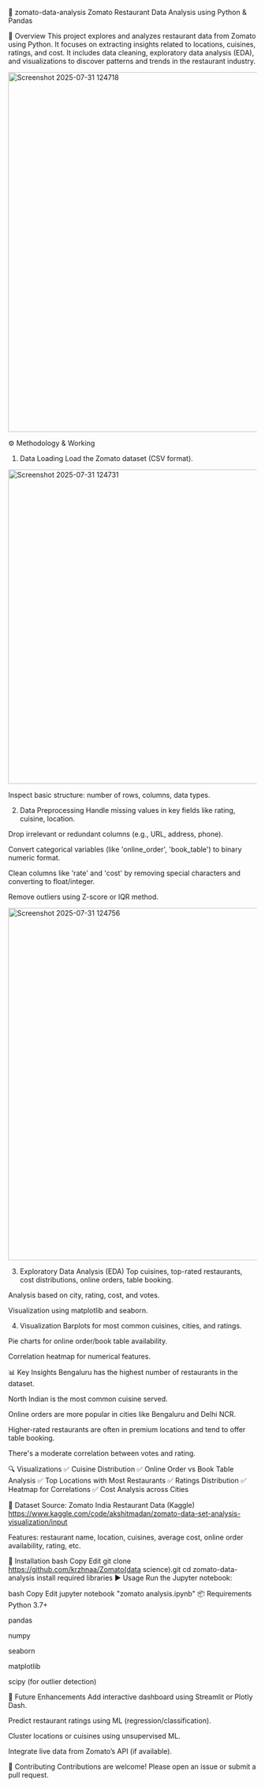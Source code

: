 🥘 zomato-data-analysis
Zomato Restaurant Data Analysis using Python & Pandas

📌 Overview
This project explores and analyzes restaurant data from Zomato using Python. It focuses on extracting insights related to locations, cuisines, ratings, and cost. It includes data cleaning, exploratory data analysis (EDA), and visualizations to discover patterns and trends in the restaurant industry.

<img width="1038" height="728" alt="Screenshot 2025-07-31 124718" src="https://github.com/user-attachments/assets/1d8cf525-3d84-4bd3-870d-9f0c5f331ddb" />

⚙️ Methodology & Working
1. Data Loading
Load the Zomato dataset (CSV format).

<img width="1029" height="636" alt="Screenshot 2025-07-31 124731" src="https://github.com/user-attachments/assets/53b9703f-1248-4f25-a6da-945dee559699" />

Inspect basic structure: number of rows, columns, data types.

2. Data Preprocessing
Handle missing values in key fields like rating, cuisine, location.

Drop irrelevant or redundant columns (e.g., URL, address, phone).

Convert categorical variables (like 'online_order', 'book_table') to binary numeric format.

Clean columns like 'rate' and 'cost' by removing special characters and converting to float/integer.

Remove outliers using Z-score or IQR method.

<img width="1041" height="713" alt="Screenshot 2025-07-31 124756" src="https://github.com/user-attachments/assets/f1d67049-fb95-4bb9-9c90-6d36c28ac4a4" />


3. Exploratory Data Analysis (EDA)
Top cuisines, top-rated restaurants, cost distributions, online orders, table booking.

Analysis based on city, rating, cost, and votes.

Visualization using matplotlib and seaborn.

4. Visualization
Barplots for most common cuisines, cities, and ratings.

Pie charts for online order/book table availability.

Correlation heatmap for numerical features.

📊 Key Insights
Bengaluru has the highest number of restaurants in the dataset.

North Indian is the most common cuisine served.

Online orders are more popular in cities like Bengaluru and Delhi NCR.

Higher-rated restaurants are often in premium locations and tend to offer table booking.

There's a moderate correlation between votes and rating.

🔍 Visualizations
✅ Cuisine Distribution
✅ Online Order vs Book Table Analysis
✅ Top Locations with Most Restaurants
✅ Ratings Distribution
✅ Heatmap for Correlations
✅ Cost Analysis across Cities

📁 Dataset
Source: Zomato India Restaurant Data (Kaggle)
https://www.kaggle.com/code/akshitmadan/zomato-data-set-analysis-visualization/input

Features: restaurant name, location, cuisines, average cost, online order availability, rating, etc.

🚀 Installation
bash
Copy
Edit
git clone https://github.com/krzhnaa/Zomato(data science).git
cd zomato-data-analysis
install required libraries
▶️ Usage
Run the Jupyter notebook:

bash
Copy
Edit
jupyter notebook "zomato analysis.ipynb"
📦 Requirements
Python 3.7+

pandas

numpy

seaborn

matplotlib

scipy (for outlier detection)

🔮 Future Enhancements
Add interactive dashboard using Streamlit or Plotly Dash.

Predict restaurant ratings using ML (regression/classification).

Cluster locations or cuisines using unsupervised ML.

Integrate live data from Zomato’s API (if available).

🤝 Contributing
Contributions are welcome! Please open an issue or submit a pull request.
